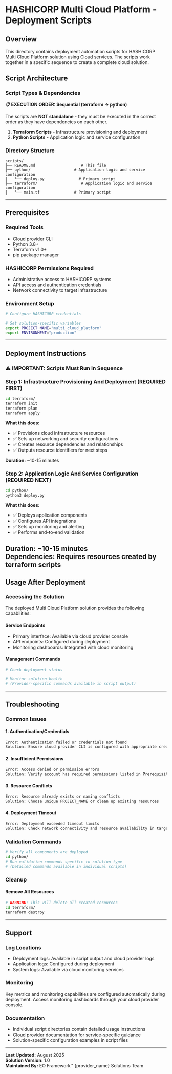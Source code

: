 # HASHICORP Multi Cloud Platform - Deployment Scripts

## Overview

This directory contains deployment automation scripts for HASHICORP Multi Cloud Platform solution using Cloud services. The scripts work together in a specific sequence to create a complete cloud solution.

## Script Architecture

### Script Types & Dependencies

**📋 EXECUTION ORDER: Sequential (terraform → python)**

The scripts are **NOT standalone** - they must be executed in the correct order as they have dependencies on each other.

1. **Terraform Scripts** - Infrastructure provisioning and deployment
2. **Python Scripts** - Application logic and service configuration

### Directory Structure

```
scripts/
├── README.md                    # This file
├── python/                   # Application logic and service configuration
│   └── deploy.py               # Primary script
├── terraform/                   # Application logic and service configuration
│   └── main.tf               # Primary script
```

---

## Prerequisites

### Required Tools
- Cloud provider CLI
- Python 3.8+
- Terraform v1.0+
- pip package manager

### HASHICORP Permissions Required
- Administrative access to HASHICORP systems
- API access and authentication credentials
- Network connectivity to target infrastructure

### Environment Setup
```bash
# Configure HASHICORP credentials

# Set solution-specific variables
export PROJECT_NAME="multi_cloud_platform"
export ENVIRONMENT="production"
```

---

## Deployment Instructions

### ⚠️ IMPORTANT: Scripts Must Run in Sequence

### Step 1: Infrastructure Provisioning And Deployment (REQUIRED FIRST)

```bash
cd terraform/
terraform init
terraform plan
terraform apply
```

**What this does:**
- ✅ Provisions cloud infrastructure resources
- ✅ Sets up networking and security configurations
- ✅ Creates resource dependencies and relationships
- ✅ Outputs resource identifiers for next steps

**Duration:** ~10-15 minutes
### Step 2: Application Logic And Service Configuration (REQUIRED NEXT)

```bash
cd python/
python3 deploy.py
```

**What this does:**
- ✅ Deploys application components
- ✅ Configures API integrations
- ✅ Sets up monitoring and alerting
- ✅ Performs end-to-end validation

**Duration:** ~10-15 minutes  
**Dependencies:** Requires resources created by terraform scripts
---

## Usage After Deployment

### Accessing the Solution

The deployed Multi Cloud Platform solution provides the following capabilities:

#### Service Endpoints
- Primary interface: Available via cloud provider console
- API endpoints: Configured during deployment
- Monitoring dashboards: Integrated with cloud monitoring

#### Management Commands
```bash
# Check deployment status

# Monitor solution health
# (Provider-specific commands available in script output)
```

---

## Troubleshooting

### Common Issues

#### 1. Authentication/Credentials
```bash
Error: Authentication failed or credentials not found
Solution: Ensure cloud provider CLI is configured with appropriate credentials
```

#### 2. Insufficient Permissions  
```bash
Error: Access denied or permission errors
Solution: Verify account has required permissions listed in Prerequisites
```

#### 3. Resource Conflicts
```bash
Error: Resource already exists or naming conflicts
Solution: Choose unique PROJECT_NAME or clean up existing resources
```

#### 4. Deployment Timeout
```bash
Error: Deployment exceeded timeout limits
Solution: Check network connectivity and resource availability in target region
```

### Validation Commands

```bash
# Verify all components are deployed
cd python/
# Run validation commands specific to solution type
# (Detailed commands available in individual scripts)
```

### Cleanup

#### Remove All Resources
```bash
# WARNING: This will delete all created resources
cd terraform/
terraform destroy
```

---

## Support

### Log Locations
- Deployment logs: Available in script output and cloud provider logs
- Application logs: Configured during deployment
- System logs: Available via cloud monitoring services

### Monitoring
Key metrics and monitoring capabilities are configured automatically during deployment. Access monitoring dashboards through your cloud provider console.

### Documentation
- Individual script directories contain detailed usage instructions
- Cloud provider documentation for service-specific guidance
- Solution-specific configuration examples in script files

---

**Last Updated:** August 2025  
**Solution Version:** 1.0  
**Maintained By:** EO Framework™ {provider_name} Solutions Team